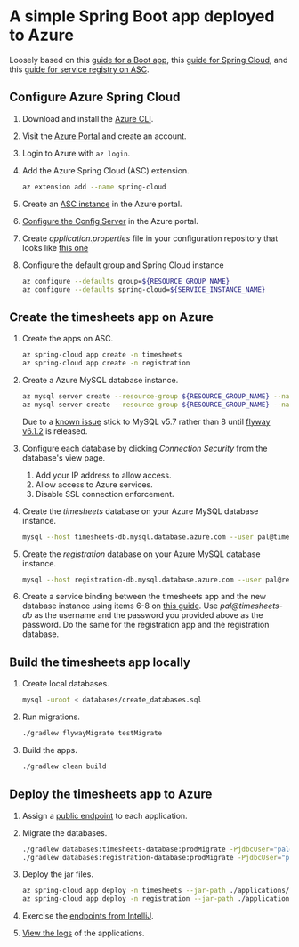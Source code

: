 # A simple Spring Boot app deployed to Azure

Loosely based on this [guide for a Boot app](https://docs.microsoft.com/en-us/azure/spring-cloud/spring-cloud-quickstart-launch-app-portal),
this [guide for Spring Cloud](https://docs.microsoft.com/en-us/azure/spring-cloud/spring-cloud-tutorial-prepare-app-deployment),
and this [guide for service registry on ASC](https://docs.microsoft.com/en-us/azure/spring-cloud/spring-cloud-service-registration).

## Configure Azure Spring Cloud

1.  Download and install the [Azure CLI](https://docs.microsoft.com/en-us/cli/azure/install-azure-cli).

1.  Visit the [Azure Portal](https://portal.azure.com/) and create an
    account.

1.  Login to Azure with `az login`.

1.  Add the Azure Spring Cloud (ASC) extension.
    
    ```bash
    az extension add --name spring-cloud
    ```

1.  Create an [ASC instance](https://portal.azure.com/#create/Microsoft.AppPlatform)
    in the Azure portal.

1.  [Configure the Config Server](https://docs.microsoft.com/en-us/azure/spring-cloud/spring-cloud-quickstart-launch-app-portal#set-up-your-configuration-server)
    in the Azure portal.
    
1.  Create _application.properties_ file in your configuration
    repository that looks like [this one](https://github.com/tygern/pal-tracker-azure/blob/config/application.properties)

1.  Configure the default group and Spring Cloud instance

    ```bash
    az configure --defaults group=${RESOURCE_GROUP_NAME}
    az configure --defaults spring-cloud=${SERVICE_INSTANCE_NAME}
    ```

## Create the timesheets app on Azure

1.  Create the apps on ASC.

    ```bash
    az spring-cloud app create -n timesheets
    az spring-cloud app create -n registration
    ```

1.  Create a Azure MySQL database instance.
    
    ```bash
    az mysql server create --resource-group ${RESOURCE_GROUP_NAME} --name timesheets-db  --location westus --admin-user pal --admin-password ${DB_PASSWORD} --sku-name B_Gen5_1 --version 5.7
    az mysql server create --resource-group ${RESOURCE_GROUP_NAME} --name registration-db  --location westus --admin-user pal --admin-password ${DB_PASSWORD} --sku-name B_Gen5_1 --version 5.7
    ```

    Due to a [known issue](https://github.com/flyway/flyway/issues/2519)
    stick to MySQL v5.7 rather than 8 until [flyway v6.1.2](https://github.com/flyway/flyway/milestone/49)
    is released.

1.  Configure each database by clicking _Connection Security_ from the
    database's view page.
    1.  Add your IP address to allow access.
    1.  Allow access to Azure services.
    1.  Disable SSL connection enforcement.

1.  Create the _timesheets_ database on your Azure MySQL database
    instance.
    
    ```bash
    mysql --host timesheets-db.mysql.database.azure.com --user pal@timesheets-db --password=${DB_PASSWORD} -e "create database timesheets;"
    ```

1.  Create the _registration_ database on your Azure MySQL database
    instance.
    
    ```bash
    mysql --host registration-db.mysql.database.azure.com --user pal@registration-db --password=${DB_PASSWORD} -e "create database registration;"
    ```

1.  Create a service binding between the timesheets app and the new
    database instance using items 6-8 on [this guide](https://docs.microsoft.com/en-us/azure/spring-cloud/spring-cloud-tutorial-bind-mysql#bind-your-app-to-your-azure-database-for-mysql-instance).
    Use _pal@timesheets-db_ as the username and the password you
    provided above as the password.
    Do the same for the registration app and the registration database.

## Build the timesheets app locally

1.  Create local databases.
    ```bash
    mysql -uroot < databases/create_databases.sql
    ```

1.  Run migrations.
    ```bash
    ./gradlew flywayMigrate testMigrate
    ```

1.  Build the apps.
    ```bash
    ./gradlew clean build
    ```

## Deploy the timesheets app to Azure

1.  Assign a [public endpoint](https://docs.microsoft.com/en-us/azure/spring-cloud/spring-cloud-quickstart-launch-app-portal#assign-a-public-endpoint-to-gateway)
    to each application.

1.  Migrate the databases.

    ```bash
    ./gradlew databases:timesheets-database:prodMigrate -PjdbcUser="pal@timesheets-db" -PjdbcPassword=${DB_PASSWORD} -PjdbcUrl='jdbc:mysql://timesheets-db.mysql.database.azure.com:3306/timesheets?useTimezone=true&serverTimezone=UTC&useLegacyDatetimeCode=false'
    ./gradlew databases:registration-database:prodMigrate -PjdbcUser="pal@registration-db" -PjdbcPassword=${DB_PASSWORD} -PjdbcUrl='jdbc:mysql://registration-db.mysql.database.azure.com:3306/registration?useTimezone=true&serverTimezone=UTC&useLegacyDatetimeCode=false'
    ```

1.  Deploy the jar files.
    ```bash
    az spring-cloud app deploy -n timesheets --jar-path ./applications/timesheets-server/build/libs/timesheets-server.jar
    az spring-cloud app deploy -n registration --jar-path ./applications/registration-server/build/libs/registration-server.jar
    ```

1.  Exercise the [endpoints from IntelliJ](requests.http).

1.  [View the logs](https://docs.microsoft.com/en-us/azure/spring-cloud/diagnostic-services#view-the-logs) of the
    applications.
